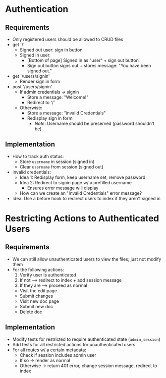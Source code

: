 # Authentication

## Requirements

- Only registered users should be allowed to CRUD files
- get '/'
  - Signed out user: sign in button
  - Signed in user:
    - [Bottom of page] Signed in as "user" + sign out button
    - Sign out button signs out + stores message: "You have been signed out."
- get '/users/signin'
  - Render sign in form
- post '/users/signin'
  - If admin credentials -> signin
    - Store a message: "Welcome!"
    - Redirect to '/'
  - Otherwise:
    - Store a message: "invalid Credentials"
    - Redisplay sign in form
      - _Note_: Username should be preserved (password shouldn't be)

## Implementation

- How to track auth status:
  - Store `username` in session (signed in)
  - Clear `username` from session (signed out)
- Invalid credentials:
  - Idea 1: Redisplay form, keep username set, remove password
  - Idea 2: Redirect to signin page w/ a prefilled username
    - Ensures error message will display
  - How can we create an "Invalid Credentials" error message?
- Idea: Use a before hook to redirect users to index if they aren't signed in

# Restricting Actions to Authenticated Users

## Requirements

- We can still allow unauthenticated users to view the files; just not modify them
- For the following actions:
  1. Verify user is authenticated
  2. If not --> redirect to index + add session message
  3. If they are --> proceed as normal
  - Visit the edit page
  - Submit changes
  - Visit new doc page
  - Submit new doc
  - Delete doc

## Implementation

- Modify tests for restricted to require authenticated state (`admin_session`)
- Add tests for all restricted actions for unauthenticated users
- For all routes w/ a certain metadata:
  - Check if session includes admin user
  - If so -> render as normal
  - Otherwise -> return 401 error, change session message, redirect to index
